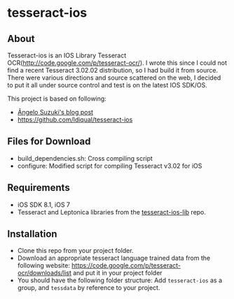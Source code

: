 tesseract-ios
=============

About
-----

Tesseract-ios is an IOS Library Tesseract OCR(http://code.google.com/p/tesseract-ocr/).
I wrote this since I could not find a recent Tesseract 3.02.02 distribution, so I had build it from source. There were various directions and source scattered on the web, I decided to put it all under source control and test is on the latest IOS SDK/OS.


This project is based on following:
 - [Ângelo Suzuki's blog post](http://tinsuke.wordpress.com/2011/11/01/how-to-compile-and-use-tesseract-3-01-on-ios-sdk-5/)
 - https://github.com/ldiqual/tesseract-ios

Files for Download
------------------

 - build_dependencies.sh: Cross compiling script
 - configure: Modified script for compiling Tesseract v3.02 for iOS

Requirements
------------

 - iOS SDK 8.1, iOS 7 
 - Tesseract and Leptonica libraries from the [tesseract-ios-lib](https://github.com/seizadi/tesseract-ios-lib) repo.


Installation
------------

 - Clone this repo from your project folder.
 - Download an appropriate tesseract language trained data from the following website: <https://code.google.com/p/tesseract-ocr/downloads/list> and put it in your project folder
 - You should have the following folder structure:
   Add `tesseract-ios` as a group, and `tessdata` by reference to your project.


